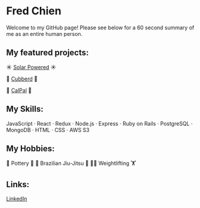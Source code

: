 # Fred Chien

Welcome to my GitHub page! Please see below for a 60 second summary of me as an entire human person.

## My featured projects:

☀ [Solar Powered](https://solar-powered.herokuapp.com/) ☀


🍳 [Cubberd](https://cubberd.herokuapp.com/) 🍳


🥗 [CalPal](https://fredchien3.github.io/CalPal/) 🥗


## My Skills:
JavaScript · React · Redux · Node.js · Express · Ruby on Rails · PostgreSQL · MongoDB · HTML · CSS · AWS S3

## My Hobbies:
🏺 Pottery 🏺 🥋 Brazilian Jiu-Jitsu 🥋 🏋️‍♀️ Weightlifting 🏋️‍

## Links: 
[LinkedIn](https://www.linkedin.com/in/fchien/)
